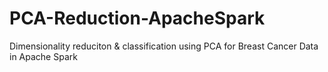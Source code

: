 # PCA-Reduction-ApacheSpark
Dimensionality reduciton &amp; classification using PCA for Breast Cancer Data in Apache Spark
